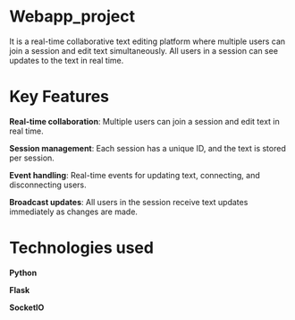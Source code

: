 # Webapp_project

It is a real-time collaborative text editing platform where multiple users can join a session and edit text simultaneously. All users in a session can see updates to the text in real time.

# Key Features

**Real-time collaboration**: Multiple users can join a session and edit text in real time.

**Session management**: Each session has a unique ID, and the text is stored per session.

**Event handling**: Real-time events for updating text, connecting, and disconnecting users.

**Broadcast updates**: All users in the session receive text updates immediately as changes are made.

# Technologies used

**Python**

**Flask**

**SocketIO**
